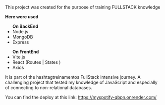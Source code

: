 This project was created for the purpose of training FULLSTACK knowledge

<b>Here were used</b>
<ul> <b>On BackEnd</b>
  
  <li>Node.js</li>
  <li>MongoDB</li>
  <li>Express</li>
</ul>


<ul> <b>On FrontEnd</b>
  <li>Vite.js</li>
  <li>React (Routes | States ) </li>
  <li>Axios</li>
</ul>

It is part of the hashtagtreinamentos FullStack intensive journey.
A challenging project that tested my knowledge of JavaScript and especially of connecting to non-relational databases.


You can find the deploy at this link: https://myspotify-qbpn.onrender.com/
